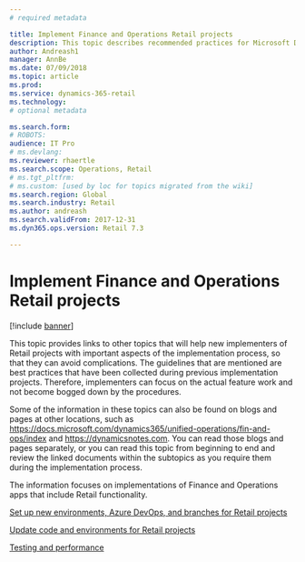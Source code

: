 ```yaml
---
# required metadata

title: Implement Finance and Operations Retail projects
description: This topic describes recommended practices for Microsoft Dynamics 365 for Retail implementation projects.
author: Andreash1
manager: AnnBe
ms.date: 07/09/2018
ms.topic: article
ms.prod: 
ms.service: dynamics-365-retail
ms.technology: 
# optional metadata

ms.search.form: 
# ROBOTS: 
audience: IT Pro
# ms.devlang: 
ms.reviewer: rhaertle
ms.search.scope: Operations, Retail
# ms.tgt_pltfrm: 
# ms.custom: [used by loc for topics migrated from the wiki]
ms.search.region: Global
ms.search.industry: Retail
ms.author: andreash
ms.search.validFrom: 2017-12-31
ms.dyn365.ops.version: Retail 7.3

---
```



# Implement Finance and Operations Retail projects

[!include [banner](../../includes/banner.md)]

This topic provides links to other topics that will help new implementers of Retail projects with important aspects of the implementation process, so that they can avoid complications. The guidelines that are mentioned are best practices that have been collected during previous implementation projects. Therefore, implementers can focus on the actual feature work and not become bogged down by the procedures.

Some of the information in these topics can also be found on blogs and pages at other locations, such as <https://docs.microsoft.com/dynamics365/unified-operations/fin-and-ops/index> and <https://dynamicsnotes.com>. You can read those blogs and pages separately, or you can read this topic from beginning to end and review the linked documents within the subtopics as you require them during the implementation process.

The information focuses on implementations of Finance and Operations apps that include Retail functionality.

[Set up new environments, Azure DevOps, and branches for Retail projects](./new-environments-visual-studio-teams-branch-retail-projects.md)

[Update code and environments for Retail projects](./updating-environments.md)

[Testing and performance](./retail-implementation-testing-performance.md)
